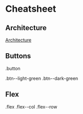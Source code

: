 # Cheatsheet

## Architecture

[Architecture](https://www.learnhowtoprogram.com/user-interfaces/building-layouts-preprocessors/7-1-sass-architecture)

## Buttons

.button

.btn--light-green
.btn--dark-green

## Flex

.flex
.flex--col
.flex--row
